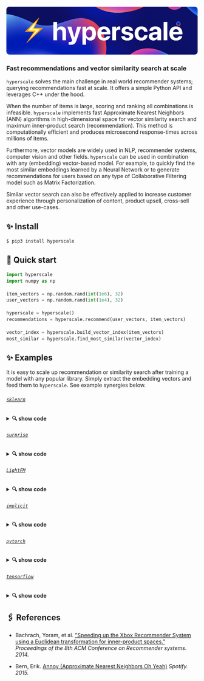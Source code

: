 ![](hyperscale.png)

### Fast recommendations and vector similarity search at scale

`hyperscale` solves the main challenge in real world recommender systems; querying recommendations fast at scale. It offers a simple Python API and leverages C++ under the hood.

When the number of items is large, scoring and ranking all combinations is infeasible. `hyperscale` implements fast Approximate Nearest Neighbors (ANN) algorithms in high-dimensional space for vector similarity search and maximum inner-product search (recommendation). This method is computationally efficient and produces microsecond response-times across millions of items.

Furthermore, vector models are widely used in NLP, recommender systems, computer vision and other fields. `hyperscale` can be used in combination with any (embedding) vector-based model. For example, to quickly find the most similar embeddings learned by a Neural Network or to generate recommendations for users based on any type of Collaborative Filtering model such as Matrix Factorization.

Similar vector search can also be effectively applied to increase customer experience through personalization of content, product upsell, cross-sell and other use-cases.

## ✨ Install

```console
$ pip3 install hyperscale
```

## 🚀 Quick start

```python
import hyperscale
import numpy as np

item_vectors = np.random.rand(int(1e6), 32)
user_vectors = np.random.rand(int(1e4), 32)

hyperscale = hyperscale()
recommendations = hyperscale.recommend(user_vectors, item_vectors)

vector_index = hyperscale.build_vector_index(item_vectors)
most_similar = hyperscale.find_most_similar(vector_index)
```

## ✨ Examples

It is easy to scale up recommendation or similarity search after training a model with any popular library. Simply extract the embedding vectors and feed them to `hyperscale`. See example synergies below.

###### [`sklearn`](https://github.com/scikit-learn/scikit-learn)
<details><summary><b>🔍 show code</b></summary>

```python
import hyperscale
import numpy as np

item_vectors = np.random.rand(int(1e6), 32)
user_vectors = np.random.rand(int(1e4), 32)

hyperscale = hyperscale()
recommendations = hyperscale.recommend(user_vectors, vectors)
```

</details>

###### [`surprise`](https://github.com/NicolasHug/Surprise)
<details><summary><b>🔍 show code</b></summary>
xxx
</details>

###### [`LightFM`](https://github.com/lyst/lightfm)
<details><summary><b>🔍 show code</b></summary>
xxx
</details>

###### [`implicit`](https://github.com/benfred/implicit)
<details><summary><b>🔍 show code</b></summary>
xxx
</details>

###### [`pytorch`](https://github.com/pytorch/pytorch)
<details><summary><b>🔍 show code</b></summary>
xxx
</details>

###### [`tensorflow`](https://github.com/tensorflow/tensorflow)
<details><summary><b>🔍 show code<br> </b></summary>
xxx
</details>

## 🖇️ References

* Bachrach, Yoram, et al. ["Speeding up the Xbox Recommender System using a Euclidean transformation for inner-product spaces."](https://www.microsoft.com/en-us/research/wp-content/uploads/2016/02/XboxInnerProduct.pdf) *Proceedings of the 8th ACM Conference on Recommender systems. 2014.*

* Bern, Erik. [Annoy (Approximate Nearest Neighbors Oh Yeah)](https://github.com/spotify/annoy) *Spotify. 2015.*
